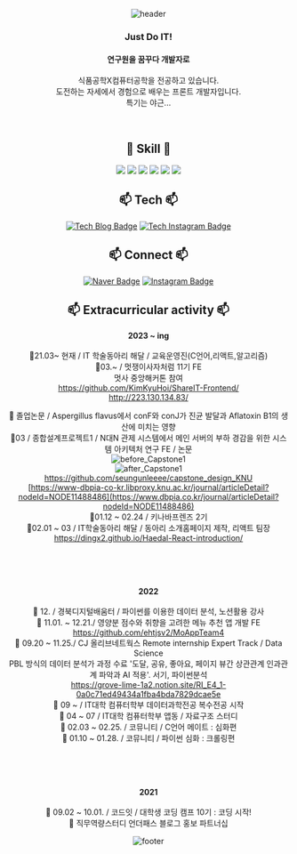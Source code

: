   <div align=center>
  
  ![header](https://capsule-render.vercel.app/api?type=waving&text=Hi%,%20I'm%20DingX2&fontColor=333333&fontSize=40&&color=timeAuto)


  ### Just Do IT!
  #### 연구원을 꿈꾸다 개발자로
  
  식품공학X컴퓨터공학을 전공하고 있습니다. <br/>
  도전하는 자세에서 경험으로 배우는 프론트 개발자입니다. <br/>
  특기는 야근...
  

<br/>

## 📝 Skill 📝
<img src="https://img.shields.io/badge/React-61DAFB?style=for-the-badgestyle=flat-squaret&logo=react&logoColor=white">
<img src="https://img.shields.io/badge/C-A8B9CC?style=for-the-badgestyle=flat-squaret&logo=C&logoColor=white">
<img src="https://img.shields.io/badge/Python-3776AB?style=for-the-badgestyle=flat-squaret&logo=Python&logoColor=white">
<img src="https://img.shields.io/badge/JavaScript-F7DF1E?style=for-the-badgestyle=flat-squaret&logo=JavaScript&logoColor=white">
<img src="https://img.shields.io/badge/HTML5-E34F26?style=for-the-badgestyle=flat-squaret&logo=HTML5&logoColor=white">
<img src="https://img.shields.io/badge/CSS3-1572B6?style=for-the-badgestyle=flat-squaret&logo=CSS3&logoColor=white">


##  📫 Tech 📫
  [![Tech Blog Badge](http://img.shields.io/badge/Tech%20blog-000000?style=for-the-badgestyle=flat-squaret&logo=Tistory&logoColor=white"&link=https://dingx2-story.tistory.com/)](https://dingx2-story.tistory.com/)
  [![Tech Instagram Badge](http://img.shields.io/badge/Tech%20Instagram-E4405F?style=for-the-badgestyle=flat-squaret&logo=Instagram&logoColor=white"&link=https://www.instagram.com/studywith134340/)](https://www.instagram.com/studywith134340/)
 
 
## 📫 Connect 📫
  [![Naver Badge](http://img.shields.io/badge/pourding@naver.com-03C75A?style=for-the-badgestyle=flat-squaret&logo=Naver&logoColor=white"&link=pourding@naver.com/)]()
  [![Instagram Badge](http://img.shields.io/badge/Instagram-E4405F?style=for-the-badgestyle=flat-squaret&logo=Instagram&logoColor=white"&link=https://www.instagram.com/sh._dingx2/)](https://www.instagram.com/sh._dingx2/)

 
## 📫 	Extracurricular activity 📫
<b>2023 ~ ing</b><br/><br/>
🐚21.03~ 현재 / IT 학술동아리 해달 / 교육운영진(C언어,리액트,알고리즘)<br/>
🐚03.~ / 멋쟁이사자처럼 11기 FE<br/>
멋사 중앙해커톤 참여<br/>
<https://github.com/KimKyuHoi/ShareIT-Frontend/><br/>
<http://223.130.134.83/><br/>

🐚 졸업논문 / Aspergillus flavus에서 conF와 conJ가 진균 발달과 Aflatoxin 
B1의 생산에 미치는 영향 <br/>
🐚03 / 종합설계프로젝트1 / N대N 관제 시스템에서 메인 서버의 부하 경감을 위한 시스템 아키텍처 연구 FE / 논문<br/>
![before_Capstone1](https://github.com/DingX2/DingX2/assets/96682768/334dc370-13f0-480e-8d23-de501a1ee677)<br/>
![after_Capstone1](https://github.com/DingX2/DingX2/assets/96682768/b9f3349a-497f-4a2d-b12f-a6a65601f673)<br/>
<https://github.com/seungunleeee/capstone_design_KNU><br/>
[https://www-dbpia-co-kr.libproxy.knu.ac.kr/journal/articleDetail?nodeId=NODE11488486](https://www.dbpia.co.kr/journal/articleDetail?nodeId=NODE11488486)<br/>
🐚01.12 ~ 02.24 / 키나바프렌즈 2기<br/>
🐚02.01 ~ 03 / IT학술동아리 해달 / 동아리 소개홈페이지 제작, 리액트 팀장<br/>
<https://dingx2.github.io/Haedal-React-introduction/><br/>

<br/><br/><br/>

<b>2022</b><br/><br/>
🐚 12. / 경북디지털배움터 / 파이썬를 이용한 데이터 분석, 노션활용 강사<br/>
🐚 11.01. ~ 12.21./ 영양분 점수와 취향을 고려한 메뉴 추천 앱 개발 FE<br/>
<https://github.com/ehtjsv2/MoAppTeam4><br/>
🐚 09.20 ~ 11.25./ CJ 올리브네트웍스 Remote internship Expert Track / Data Science<br/>
PBL 방식의 데이터 분석가 과정 수료 '도달, 공유, 좋아요, 페이지 뷰간 상관관계 인과관계 파악과 AI 적용'. 서기, 파이썬분석<br/>
<https://grove-lime-1a2.notion.site/RI_E4_1-0a0c71ed49434a1fba4bda7829dcae5e><br/>
🐚 09 ~ / IT대학 컴퓨터학부 데이터과학전공 복수전공 시작<br/>
🐚 04 ~ 07 / IT대학 컴퓨터학부 앱동 / 자료구조 스터디<br/>
🐚 02.03 ~ 02.25. / 코뮤니티 / C언어 메이트 : 심화편<br/>
🐚 01.10 ~ 01.28. / 코뮤니티 / 파이썬 심화 : 크롤링편<br/>

<br/><br/><br/>

<b>2021</b><br/><br/>
🐚 09.02 ~ 10.01. / 코드잇 / 대학생 코딩 캠프 10기 : 코딩 시작!<br/>
🐚 직무역량스터디 언더패스 블로그 홍보 파트너십<br/>


![footer](https://capsule-render.vercel.app/api?section=footer&color=timeAuto)

</div>
